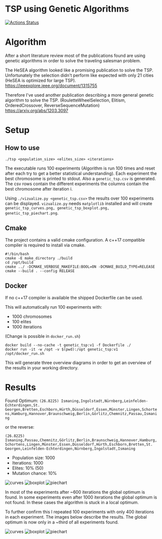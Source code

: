# TSP using Genetic Algorithms
[![Actions Status](https://github.com/MarvinKlemp/genetic_tsp/workflows/CI/badge.svg)](https://github.com/MarvinKlemp/genetic_tsp/actions)

# Algorithm
After a short literature review most of the publications found are using genetic algorithms in order to solve the traveling salesman problem.

The HeSEA algorithm looked like a promising publication to solve the TSP. Unfortunately the selection didn't perform like expected with only 21 cities (HeSEA is optimized for large TSP).
https://ieeexplore.ieee.org/document/1315755

Therefore I've used another publication describing a more general genetic algorithm to solve the TSP.
(RouletteWheelSelection, Elitism, OrderedCrossover, ReverseSequenceMutation)
https://arxiv.org/abs/1203.3097

# Setup
## How to use
`./tsp <population_size> <elites_size> <iterations>`

The executable runs 100 experiments (Algorithm is run 100 times and reset after each try to get a better statistical understanding). Each experiment the best chromosome is printed to stdout. Also a `genetic_tsp.csv` is generated. The csv rows contain the different experiments the columns contain the best chromosome after iteration i.

Using `./vizualize.py <genetic_tsp.csv>` the results over 100 experiments can be displayed. `vizualize.py` needs `matplotlib` installed and will create `genetic_tsp_curves.png, genetic_tsp_boxplot.png, genetic_tsp_piechart.png`.


## Cmake
The project contains a valid cmake configuration. A c++17 compatible compiler is required to install via cmake.

```
#!/bin/bash
cmake -E make_directory ./build
cd /opt/build
cmake ../ -DCMAKE_VERBOSE_MAKEFILE:BOOL=ON -DCMAKE_BUILD_TYPE=RELEASE
cmake --build . --config RELEASE
```

## Docker
If no c++17 compiler is available the shipped Dockerfile can be used.

This will automatically run 100 experiments with: 
- 1000 chromosomes
- 100 elites
- 1000 iterations

(Change is possible in `docker_run.sh`) 

```
docker build --no-cache -t genetic_tsp:v1 -f Dockerfile ./
docker run -it -w /opt -v $(pwd):/opt genetic_tsp:v1 /opt/docker_run.sh
```

This will generate three overview diagrams in order to get an overview of the results in your working directory. 

# Results
Found Optimum:
`(26.8225) Ismaning,Ingolstadt,Nürnberg,Leinfelden-Echterdingen,St. Georgen,Bretten,Eschborn,Hürth,Düsseldorf,Essen,Münster,Lingen,Schortens,Hamburg,Hannover,Braunschweig,Berlin,Görlitz,Chemnitz,Passau,Ismaning`

or the reverse:

`(26.8225) Ismaning,Passau,Chemnitz,Görlitz,Berlin,Braunschweig,Hannover,Hamburg,Schortens,Lingen,Münster,Essen,Düsseldorf,Hürth,Eschborn,Bretten,St. Georgen,Leinfelden-Echterdingen,Nürnberg,Ingolstadt,Ismaning`

- Population size: 1000
- Iterations: 1000
- Elites: 10% (50)
- Mutation chance: 10%

![curves](results/genetic_tsp_curves.png)
![boxplot](results/genetic_tsp_boxplot.png)
![piechart](results/genetic_tsp_piechart.png)

In most of the experiments after ~600 iterations the global optimum is found. In some experiments even after 1000 iterations the global optimum is not found.
In these cases the algorithm is stuck in a local optimum.

To further confirm this I repeated 100 experiments with only 400 iterations in each experiment.
The images below describe the results. The global optimum is now only in a ~third of all experiments found.

![curves](results/genetic_tsp_curves_400.png)
![boxplot](results/genetic_tsp_boxplot_400.png)
![piechart](results/genetic_tsp_piechart_400.png)

